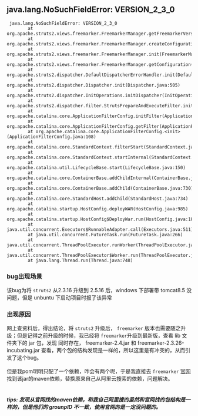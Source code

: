 ## java.lang.NoSuchFieldError: VERSION_2_3_0

	 java.lang.NoSuchFieldError: VERSION_2_3_0
	        at org.apache.struts2.views.freemarker.FreemarkerManager.getFreemarkerVersion(FreemarkerManager.java:342)
	        at org.apache.struts2.views.freemarker.FreemarkerManager.createConfiguration(FreemarkerManager.java:313)
	        at org.apache.struts2.views.freemarker.FreemarkerManager.init(FreemarkerManager.java:260)
	        at org.apache.struts2.views.freemarker.FreemarkerManager.getConfiguration(FreemarkerManager.java:249)
	        at org.apache.struts2.dispatcher.DefaultDispatcherErrorHandler.init(DefaultDispatcherErrorHandler.java:66)
	        at org.apache.struts2.dispatcher.Dispatcher.init(Dispatcher.java:505)
	        at org.apache.struts2.dispatcher.InitOperations.initDispatcher(InitOperations.java:73)
	        at org.apache.struts2.dispatcher.filter.StrutsPrepareAndExecuteFilter.init(StrutsPrepareAndExecuteFilter.java:61)
	        at org.apache.catalina.core.ApplicationFilterConfig.initFilter(ApplicationFilterConfig.java:285)
	        at org.apache.catalina.core.ApplicationFilterConfig.getFilter(ApplicationFilterConfig.java:266)
	        at org.apache.catalina.core.ApplicationFilterConfig.<init>(ApplicationFilterConfig.java:108)
	        at org.apache.catalina.core.StandardContext.filterStart(StandardContext.java:4621)
	        at org.apache.catalina.core.StandardContext.startInternal(StandardContext.java:5266)
	        at org.apache.catalina.util.LifecycleBase.start(LifecycleBase.java:150)
	        at org.apache.catalina.core.ContainerBase.addChildInternal(ContainerBase.java:754)
	        at org.apache.catalina.core.ContainerBase.addChild(ContainerBase.java:730)
	        at org.apache.catalina.core.StandardHost.addChild(StandardHost.java:734)
	        at org.apache.catalina.startup.HostConfig.deployWAR(HostConfig.java:985)
	        at org.apache.catalina.startup.HostConfig$DeployWar.run(HostConfig.java:1856)
	        at java.util.concurrent.Executors$RunnableAdapter.call(Executors.java:511)
	        at java.util.concurrent.FutureTask.run(FutureTask.java:266)
	        at java.util.concurrent.ThreadPoolExecutor.runWorker(ThreadPoolExecutor.java:1149)
	        at java.util.concurrent.ThreadPoolExecutor$Worker.run(ThreadPoolExecutor.java:624)
	        at java.lang.Thread.run(Thread.java:748)


### bug出现场景
该bug为将 `struts2` 从2.3.16 升级到 2.5.16 后，windows 下部署带 tomcat8.5 没问题，但是 unbuntu 下启动项目时报了该异常

### 出现原因
网上查资料后，得出结论，将 `struts2` 升级后， `freemarker` 版本也需要随之升级；但是记得之前升级的时候，我已经将 `freemarker`升级到最新版，查看 lib 文件夹下的 jar 包，发现 同时存在， freemarker-2.4.jar 和 freemarker-2.3.26-incubating.jar 查看，两个包的结构发现是一样的，所以这里是有冲突的，从而引发了这个bug。<br/>
<br/>
但是我pom明明只配了一个依赖，咋会有两个呢，于是我直接去 `freemarker` [官网](http://mvnrepository.com/artifact/org.freemarker/freemarker) 找到该jar的maven依赖，替换原来自己从阿里云搜索的依赖，问题解决。
<br/><br/>
##### tips: 发现从官网找的maven依赖，和我自己阿里搜的虽然和官网找的包结构是一样的，但是他们的 grounpID 不一致，使用官网的是一定没问题的。 
